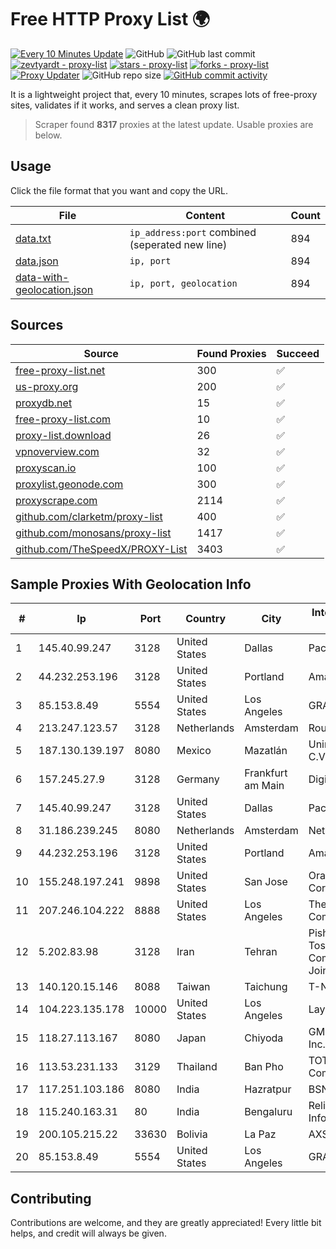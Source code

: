 
# Free HTTP Proxy List 🌍

[![Every 10 Minutes Update](https://github.com/mertguvencli/http-proxy-list/actions/workflows/main.yml/badge.svg?branch=main)](https://github.com/mertguvencli/http-proxy-list/actions/workflows/main.yml)
![GitHub](https://img.shields.io/github/license/mertguvencli/http-proxy-list)
![GitHub last commit](https://img.shields.io/github/last-commit/mertguvencli/http-proxy-list)
[![zevtyardt - proxy-list](https://img.shields.io/static/v1?label=zevtyardt&message=proxy-list&color=blue&logo=github)](https://github.com/zevtyardt/proxy-list "Go to GitHub repo")
[![stars - proxy-list](https://img.shields.io/github/stars/zevtyardt/proxy-list?style=social)](https://github.com/zevtyardt/proxy-list)
[![forks - proxy-list](https://img.shields.io/github/forks/zevtyardt/proxy-list?style=social)](https://github.com/zevtyardt/proxy-list)
[![Proxy Updater](https://github.com/zevtyardt/proxy-list/workflows/Proxy%20Updater/badge.svg)](https://github.com/zevtyardt/proxy-list/actions?query=workflow:"Proxy+Updater")
![GitHub repo size](https://img.shields.io/github/repo-size/zevtyardt/proxy-list)
[![GitHub commit activity](https://img.shields.io/github/commit-activity/m/zevtyardt/proxy-list?logo=commits)](https://github.com/zevtyardt/proxy-list/commits/main)

It is a lightweight project that, every 10 minutes, scrapes lots of free-proxy sites, validates if it works, and serves a clean proxy list.

> Scraper found **8317** proxies at the latest update. Usable proxies are below.

## Usage

Click the file format that you want and copy the URL.

|File|Content|Count|
|----|-------|-----|
|[data.txt](https://raw.githubusercontent.com/mertguvencli/http-proxy-list/main/proxy-list/data.txt)|`ip_address:port` combined (seperated new line)|894|
|[data.json](https://raw.githubusercontent.com/mertguvencli/http-proxy-list/main/proxy-list/data.json)|`ip, port`|894|
|[data-with-geolocation.json](https://raw.githubusercontent.com/mertguvencli/http-proxy-list/main/proxy-list/data-with-geolocation.json)|`ip, port, geolocation`|894|

## Sources

|Source|Found Proxies|Succeed|
|------|-------------|-------|
|[free-proxy-list.net](https://free-proxy-list.net)|300|✅|
|[us-proxy.org](https://www.us-proxy.org)|200|✅|
|[proxydb.net](http://proxydb.net)|15|✅|
|[free-proxy-list.com](https://free-proxy-list.com/?page=&port=&type%5B%5D=http&type%5B%5D=https&up_time=0&search=Search)|10|✅|
|[proxy-list.download](https://www.proxy-list.download/HTTP)|26|✅|
|[vpnoverview.com](https://vpnoverview.com/privacy/anonymous-browsing/free-proxy-servers)|32|✅|
|[proxyscan.io](https://www.proxyscan.io)|100|✅|
|[proxylist.geonode.com](https://proxylist.geonode.com/api/proxy-list?limit=300&page=1&sort_by=lastChecked&sort_type=desc&protocols=http,https)|300|✅|
|[proxyscrape.com](https://api.proxyscrape.com/v2/?request=displayproxies&protocol=http&timeout=10000&country=all&ssl=all&anonymity=all)|2114|✅|
|[github.com/clarketm/proxy-list](https://raw.githubusercontent.com/clarketm/proxy-list/master/proxy-list-raw.txt)|400|✅|
|[github.com/monosans/proxy-list](https://raw.githubusercontent.com/monosans/proxy-list/main/proxies/http.txt)|1417|✅|
|[github.com/TheSpeedX/PROXY-List](https://raw.githubusercontent.com/TheSpeedX/PROXY-List/master/http.txt)|3403|✅|


## Sample Proxies With Geolocation Info

|#|Ip|Port|Country|City|Internet Service Provider|
|-|--|----|-------|----|-------------------------|
|1|145.40.99.247|3128|United States|Dallas|Packet Host, Inc.|
|2|44.232.253.196|3128|United States|Portland|Amazon.com, Inc.|
|3|85.153.8.49|5554|United States|Los Angeles|GRAVITYPROXIES|
|4|213.247.123.57|3128|Netherlands|Amsterdam|Routit BV|
|5|187.130.139.197|8080|Mexico|Mazatlán|Uninet S.A. de C.V.|
|6|157.245.27.9|3128|Germany|Frankfurt am Main|DigitalOcean, LLC|
|7|145.40.99.247|3128|United States|Dallas|Packet Host, Inc.|
|8|31.186.239.245|8080|Netherlands|Amsterdam|NetSkope Inc|
|9|44.232.253.196|3128|United States|Portland|Amazon.com, Inc.|
|10|155.248.197.241|9898|United States|San Jose|Oracle Corporation|
|11|207.246.104.222|8888|United States|Los Angeles|The Constant Company|
|12|5.202.83.98|3128|Iran|Tehran|Pishgaman Toseeh Ertebatat Company (Private Joint Stock)|
|13|140.120.15.146|8088|Taiwan|Taichung|T-NCHU.EDU.TW|
|14|104.223.135.178|10000|United States|Los Angeles|LayerHost|
|15|118.27.113.167|8080|Japan|Chiyoda|GMO Internet, Inc.|
|16|113.53.231.133|3129|Thailand|Ban Pho|TOT Public Company Limited|
|17|117.251.103.186|8080|India|Hazratpur|BSNL Internet|
|18|115.240.163.31|80|India|Bengaluru|Reliance Jio Infocomm Limited|
|19|200.105.215.22|33630|Bolivia|La Paz|AXS Bolivia S. A.|
|20|85.153.8.49|5554|United States|Los Angeles|GRAVITYPROXIES|



## Contributing

Contributions are welcome, and they are greatly appreciated! Every
little bit helps, and credit will always be given.

